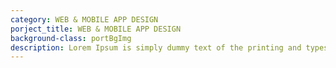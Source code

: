 ```yaml
---
category: WEB & MOBILE APP DESIGN
porject_title: WEB & MOBILE APP DESIGN 
background-class: portBgImg
description: Lorem Ipsum is simply dummy text of the printing and typesetting industry. Dummy text of the printing and typesetting industry.
---
```

